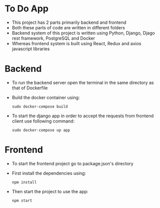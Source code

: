 # To Do App
- This project has 2 parts primarily backend and frontend
- Both these parts of code are written in different folders
- Backend system of this project is written using Python, Django, Djago rest framework, PostgreSQL and Docker
- Whereas frontend system is built using React, Redux and axios javascript libraries

# Backend
- To run the backend server open the terminal in the same directory as that of Dockerfile
- Build the docker container using:

    ```sudo docker-compose build```

- To start the django app in order to accept the requests from frontend client use following command:

    ```sudo docker-compose up app```

# Frontend
- To start the frontend project go to package.json's directory
- First install the dependencies using:

    ```npm install```

- Then start the project to use the app:

    ```npm start```